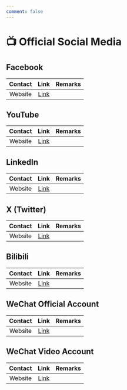 ```yaml
---
comment: false
---
```


# 📺 Official Social Media

## Facebook
| Contact | Link | Remarks |
| :---: | :---: | --- |
| Website | [Link](https://www.facebook.com/UIC.Edu.CN) |  |

## YouTube
| Contact | Link | Remarks |
| :---: | :---: | --- |
| Website | [Link](https://www.youtube.com/channel/UCzXSahQu5QtJvhxtNyDBlwQ) |  |

## LinkedIn
| Contact | Link | Remarks |
| :---: | :---: | --- |
| Website | [Link](https://www.linkedin.com/company/bnu-hkbu-united-international-college) |  |

## X (Twitter)
| Contact | Link | Remarks |
| :---: | :---: | --- |
| Website | [Link](https://x.com/bnbu_gba) |  |

## Bilibili
| Contact | Link | Remarks |
| :---: | :---: | --- |
| Website | [Link](https://space.bilibili.com/3546610413865737) |  |

## WeChat Official Account
| Contact | Link | Remarks |
| :---: | :---: | --- |
| Website | [Link](https://weixin.qq.com/r/UnXh_RzEnkHhrVia9yBA) |  |

## WeChat Video Account
| Contact | Link | Remarks |
| :---: | :---: | --- |
| Website | [Link](https://weixin.qq.com/f/MLkDgrWUIbIfn6gk-iDbW6Y) |  |
